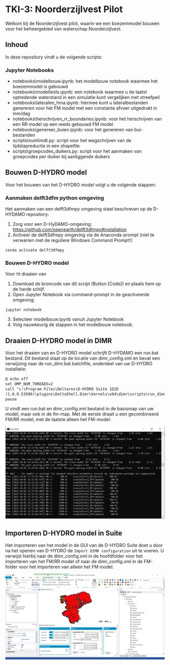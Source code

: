 # TKI-3: Noorderzijlvest Pilot

Welkom bij de Noorderzijlvest pilot, waarin we een boezemmodel bouwen voor het beheergebied van waterschap Noorderzijlvest.

## Inhoud
In deze repository vindt u de volgende scripts:

### Jupyter Notebooks
- notebooks\modelbouw.ipynb: het modelbouw notebook waarmee het boezemmodel is gebouwd
- notebooks\modeltests.ipynb: een notebook waarmee u de laatst optredende waterstand in een simulatie kunt vergelijken met streefpeil
- notebooks\lateralen_hma.ipynb: hiermee kunt u lateralbestanden genereren voor het FM model met een constante afvoer uitgedrukt in mm/dag
- notebooks\herschrijven_rr_boundaries.ipynb: voor het herschrijven van een RR model op een reeds gebouwd FM model
- notebooks\genereer_buien.ipynb: voor het genereren van bui-bestanden
- scripts\numlimdt.py: script voor het wegschrijven van de tijdstapreductie in een shapefile
- scripts\groepcodes_duikers.py: script voor het aanmaken van groepcodes per duiker bij aanliggende duikers

## Bouwen D-HYDRO model
Voor het bouwen van het D-HYDRO model volgt u de volgende stappen:

### Aanmaken delft3dfm python omgeving
Het aanmaken van een delft3dfmpy omgeving staat beschreven op de D-HYDAMO repository:
1. Zorg voor een D-HyDAMO-omgeving: https://github.com/openearth/delft3dfmpy#installation
2. Activeer de delft3dfmpy omgeving via de Anaconda-prompt (niet te verwarren met de reguliere Windows Command Prompt!):
```
conda activate delft3dfmpy
```

### Bouwen D-HYDRO model
Voor ht draaien van 
1. Download de broncode van dit script (Button [Code]) en plaats hem op de harde schijf.
2. Open Jupyter Notebook via command-prompt in de geactiveerde omgeving:
```
jupyter notebook
```
3. Selecteer modelbouw.ipynb vanuit Jupyter Notebook
4. Volg nauwkeurig de stappen in het modelbouw notebook.

## Draaien D-HYDRO model in DIMR
Voor het draaien van en D-HYDRO model schrijft D-HYDAMO een run.bat bestand. Dit bestand staat op de locatie van dimr_config.xml 
en bevat een verwijzing naar de run_dimr.bat batchfile, onderdeel van uw D-HYDRO installatie:
```
@ echo off
set OMP_NUM_THREADS=2
call "c:\Program Files\Deltares\D-HYDRO Suite 1D2D (1.0.0.53506)\plugins\DeltaShell.Dimr\kernels\x64\dimr\scripts\run_dimr.bat"
pause
```

U vindt een run.bat en dimr_config.xml bestand in de basismap van uw model, maar ook in de fm-map. Met de eerste draait u een gecombineerd 
FM/RR model, met de laatste alleen het FM-model:

![](png/dimr.png)

## Importeren D-HYDRO model in Suite
Het importeren van het model in de GUI van de D-HYDRO Suite doet u door na het openen van D-HYDRO de `Import DIMR configuration` uit te voeren. 
U verwijst hierbij naar de dimr_config.xml in de hoofdfolder voor het importeren van het FM/RR model of naar de dimr_config.xml in de FM-folder voor het 
importeren van alleen het FM model.

![](png/gui.png)